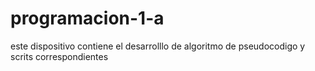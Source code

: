 # programacion-1-a
este dispositivo contiene el desarrolllo de algoritmo de pseudocodigo y scrits correspondientes 
